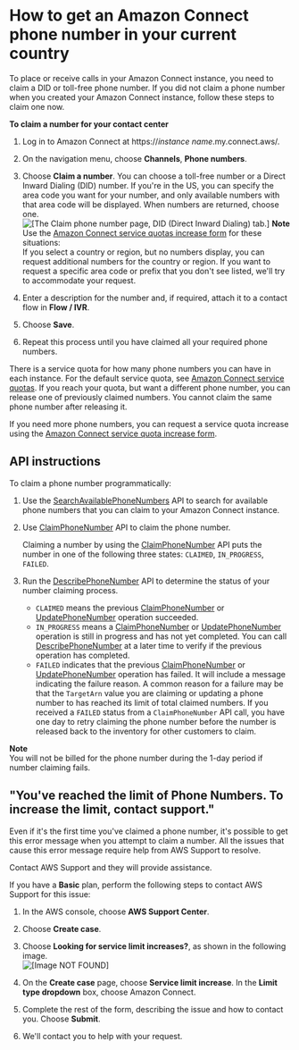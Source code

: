 # How to get an Amazon Connect phone number in your current country<a name="get-connect-number"></a>

To place or receive calls in your Amazon Connect instance, you need to claim a DID or toll\-free phone number\. If you did not claim a phone number when you created your Amazon Connect instance, follow these steps to claim one now\.

**To claim a number for your contact center**

1. Log in to Amazon Connect at https://*instance name*\.my\.connect\.aws/\.

1. On the navigation menu, choose **Channels**, **Phone numbers**\.

1. Choose **Claim a number**\. You can choose a toll\-free number or a Direct Inward Dialing \(DID\) number\. If you're in the US, you can specify the area code you want for your number, and only available numbers with that area code will be displayed\. When numbers are returned, choose one\.   
![\[The Claim phone number page, DID (Direct Inward Dialing) tab.\]](http://docs.aws.amazon.com/connect/latest/adminguide/images/tutorial1-claim-number.png)
**Note**  
Use the [Amazon Connect service quotas increase form](https://console.aws.amazon.com/support/home#/case/create?issueType=service-limit-increase&limitType=service-code-connect) for these situations:   
If you select a country or region, but no numbers display, you can request additional numbers for the country or region\. 
If you want to request a specific area code or prefix that you don't see listed, we'll try to accommodate your request\.

1. Enter a description for the number and, if required, attach it to a contact flow in **Flow / IVR**\.

1. Choose **Save**\.

1. Repeat this process until you have claimed all your required phone numbers\.

There is a service quota for how many phone numbers you can have in each instance\. For the default service quota, see [Amazon Connect service quotas](amazon-connect-service-limits.md)\. If you reach your quota, but want a different phone number, you can release one of previously claimed numbers\. You cannot claim the same phone number after releasing it\. 

If you need more phone numbers, you can request a service quota increase using the [Amazon Connect service quota increase form](https://console.aws.amazon.com/support/home#/case/create?issueType=service-limit-increase&limitType=service-code-connect)\.

## API instructions<a name="get-connect-number-programmatically"></a>

To claim a phone number programmatically: 

1. Use the [SearchAvailablePhoneNumbers](https://docs.aws.amazon.com/connect/latest/APIReference/API_SearchAvailablePhoneNumbers.html) API to search for available phone numbers that you can claim to your Amazon Connect instance\.

1. Use [ClaimPhoneNumber](https://docs.aws.amazon.com/connect/latest/APIReference/API_ClaimPhoneNumber.html) API to claim the phone number\. 

   Claiming a number by using the [ClaimPhoneNumber](https://docs.aws.amazon.com/connect/latest/APIReference/API_ClaimPhoneNumber.html) API puts the number in one of the following three states: `CLAIMED`, `IN_PROGRESS`, `FAILED`\.

1. Run the [DescribePhoneNumber](https://docs.aws.amazon.com/connect/latest/APIReference/API_DescribePhoneNumber.html) API to determine the status of your number claiming process\. 
   + `CLAIMED` means the previous [ClaimPhoneNumber](https://docs.aws.amazon.com/connect/latest/APIReference/API_ClaimPhoneNumber.html) or [UpdatePhoneNumber](https://docs.aws.amazon.com/connect/latest/APIReference/API_UpdatePhoneNumber.html) operation succeeded\.
   + `IN_PROGRESS` means a [ClaimPhoneNumber](https://docs.aws.amazon.com/connect/latest/APIReference/API_ClaimPhoneNumber.html) or [UpdatePhoneNumber](https://docs.aws.amazon.com/connect/latest/APIReference/API_UpdatePhoneNumber.html) operation is still in progress and has not yet completed\. You can call [DescribePhoneNumber](https://docs.aws.amazon.com/connect/latest/APIReference/API_DescribePhoneNumber.html) at a later time to verify if the previous operation has completed\.
   + `FAILED` indicates that the previous [ClaimPhoneNumber](https://docs.aws.amazon.com/connect/latest/APIReference/API_ClaimPhoneNumber.html) or [UpdatePhoneNumber](https://docs.aws.amazon.com/connect/latest/APIReference/API_UpdatePhoneNumber.html) operation has failed\. It will include a message indicating the failure reason\. A common reason for a failure may be that the `TargetArn` value you are claiming or updating a phone number to has reached its limit of total claimed numbers\. If you received a `FAILED` status from a `ClaimPhoneNumber` API call, you have one day to retry claiming the phone number before the number is released back to the inventory for other customers to claim\.

**Note**  
You will not be billed for the phone number during the 1\-day period if number claiming fails\. 

## "You've reached the limit of Phone Numbers\. To increase the limit, contact support\."<a name="phone-number-limit-message"></a>

Even if it's the first time you've claimed a phone number, it's possible to get this error message when you attempt to claim a number\. All the issues that cause this error message require help from AWS Support to resolve\. 

 Contact AWS Support and they will provide assistance\. 

If you have a **Basic** plan, perform the following steps to contact AWS Support for this issue:

1. In the AWS console, choose **AWS Support Center**\.

1. Choose **Create case**\.

1. Choose **Looking for service limit increases?**, as shown in the following image\.  
![\[Image NOT FOUND\]](http://docs.aws.amazon.com/connect/latest/adminguide/images/service-limit-increases.png)

1. On the **Create case** page, choose **Service limit increase**\. In the **Limit type dropdown** box, choose Amazon Connect\.

1. Complete the rest of the form, describing the issue and how to contact you\. Choose **Submit**\.

1. We'll contact you to help with your request\. 